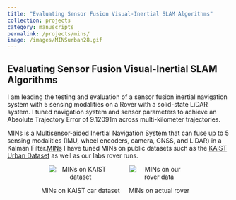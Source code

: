 ```yaml
---
title: "Evaluating Sensor Fusion Visual-Inertial SLAM Algorithms"
collection: projects
category: manuscripts
permalink: /projects/mins/
image: /images/MINSurban28.gif
---
```


<h2>Evaluating Sensor Fusion Visual-Inertial SLAM Algorithms</h2>

<p>
  I am leading the testing and evaluation of a sensor fusion inertial navigation system with 5 sensing modalities on a Rover with a solid-state LiDAR system.
  I tuned navigation system and sensor parameters to achieve an Absolute Trajectory Error of 9.12091m across multi-kilometer trajectories. 

  MINs is a Multisensor-aided Inertial Navigation System that can fuse up to 5 sensing modalities (IMU, wheel encoders, camera, GNSS, and LiDAR) 
  in a Kalman Filter.<a href="https://github.com/rpng/mins" target="_blank">MINs</a> I have tuned MINs on public datasets such as the 
  <a href="https://sites.google.com/view/complex-urban-dataset" target="_blank">KAIST Urban Dataset</a> as well as our labs rover runs.
</p>


<div style="display: flex; justify-content: center; gap: 5px; text-align: center;">
  <div>
    <img src="/images/MINSurban28.gif" alt="MINs on KAIST dataset" style="max-width: 80%; height: auto;">
    <p>MINs on KAIST car dataset</p>
  </div>
  <div>
    <img src="/images/rover0824.gif" alt="MINs on our rover data" style="max-width: 80%; height: auto;">
    <p>MINs on actual rover</p>
  </div>
</div>
